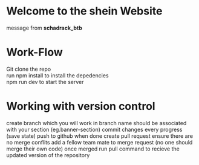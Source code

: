 # Welcome to the shein Website
message from **schadrack_btb**

# Work-Flow
Git clone the repo <br/>
run npm install to install the depedencies  <br/>
npm run dev to start the server

# Working with version control
create branch which you will work in
branch name should be associated with your section (eg.banner-section)
commit changes every progress (save state)
push to github when done 
create pull request 
ensure there are no merge conflits
add a fellow team mate to merge request (no one should merge their own code)
once merged run pull command to recieve the updated version of the repository

